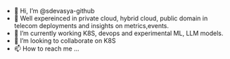 - 👋 Hi, I’m @sdevasya-github
- 👀 Well expereinced in private cloud, hybrid cloud, public domain in telecom deployments and insights on metrics,events.
- 🌱 I’m currently working  K8S, devops and experimental ML, LLM models. 
- 💞️ I’m looking to collaborate on K8S
- 📫 How to reach me ...

<!---
sdevasya-github/sdevasya-github is a ✨ special ✨ repository because its `README.md` (this file) appears on your GitHub profile.
You can click the Preview link to take a look at your changes.
--->
